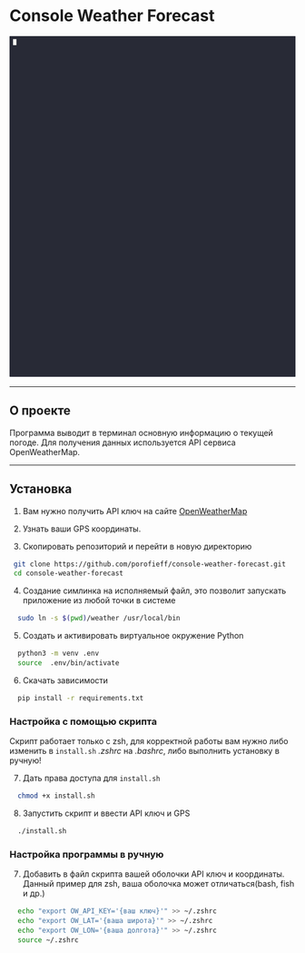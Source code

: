 # Console Weather Forecast
<div align="center">
  <a>
    <img src="media/weather_usage.gif" width="600" height="600">
  </a>
</div>

  

------------
## О проекте

Программа выводит в терминал основную информацию о текущей погоде. Для получения данных используется API сервиса OpenWeatherMap.


------------
## Установка

1) Вам нужно получить API ключ на сайте [OpenWeatherMap](https://openweathermap.org/current)
2) Узнать ваши GPS координаты.

3) Скопировать репозиторий и перейти в новую директорию
 ```sh
  git clone https://github.com/porofieff/console-weather-forecast.git
  cd console-weather-forecast
  ```

4) Создание симлинка на исполняемый файл, это позволит запускать приложение из любой точки в системе

```sh
  sudo ln -s $(pwd)/weather /usr/local/bin
  ```

5) Создать и активировать виртуальное окружение Python
```sh
  python3 -m venv .env
  source  .env/bin/activate
  ```

6) Скачать зависимости
```sh
  pip install -r requirements.txt
  ```

### Настройка с помощью скрипта

Скрипт работает только с zsh, для корректной работы вам нужно либо изменить в `install.sh` _.zshrc_ на _.bashrc_, либо выполнить установку в ручную!

7) Дать права доступа для `install.sh`
```sh
  chmod +x install.sh
  ```

8) Запустить скрипт и ввести API ключ и GPS
```sh
  ./install.sh 
  ```

### Настройка программы в ручную


7) Добавить в файл скрипта вашей оболочки API ключ и координаты. Данный пример для zsh, ваша оболочка может отличаться(bash, fish и др.)

```sh
  echo "export OW_API_KEY='{ваш ключ}'" >> ~/.zshrc
  echo "export OW_LAT='{ваша широта}'" >> ~/.zshrc
  echo "export OW_LON='{ваша долгота}'" >> ~/.zshrc
  source ~/.zshrc 
  ```
